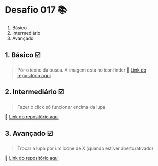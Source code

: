 # Desafio 017 :books:

1. Básico
2. Intermediário
3. Avançado

## 1. Básico :ballot_box_with_check:

> Pôr o ícone da busca. A imagem está no iconfinder
:memo: [Link do repositório aqui](https://github.com/StefanyVasc/loja-fone/commit/d7a98ac37d52fdcf3056da388f9687d0eabbcd99)

## 2. Intermediário :ballot_box_with_check:

> Fazer o click só funcionar encima da lupa

:memo: [Link do repositório aqui]()

## 3. Avançado :ballot_box_with_check:

> Trocar a lupa por um ícone de X (quando estiver aberto/ativado)

:memo: [Link do repositório aqui]()
